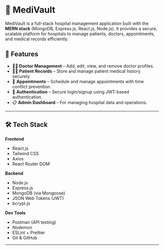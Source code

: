 # 🏥 MediVault

MediVault is a full-stack hospital management application built with the **MERN stack** (MongoDB, Express.js, React.js, Node.js). It provides a secure, scalable platform for hospitals to manage patients, doctors, appointments, and medical records efficiently.

## 🚀 Features

- 👨‍⚕️ **Doctor Management** – Add, edit, view, and remove doctor profiles.
- 👩‍💼 **Patient Records** – Store and manage patient medical history securely.
- 📅 **Appointments** – Schedule and manage appointments with time conflict prevention.
- 🔐 **Authentication** – Secure login/signup using JWT-based authentication.
- 📋 **Admin Dashboard** – For managing hospital data and operations.

---

## 🛠 Tech Stack

**Frontend**
- React.js
- Tailwind CSS
- Axios
- React Router DOM

**Backend**
- Node.js
- Express.js
- MongoDB (via Mongoose)
- JSON Web Tokens (JWT)
- bcrypt.js

**Dev Tools**
- Postman (API testing)
- Nodemon
- ESLint + Prettier
- Git & GitHub

---
